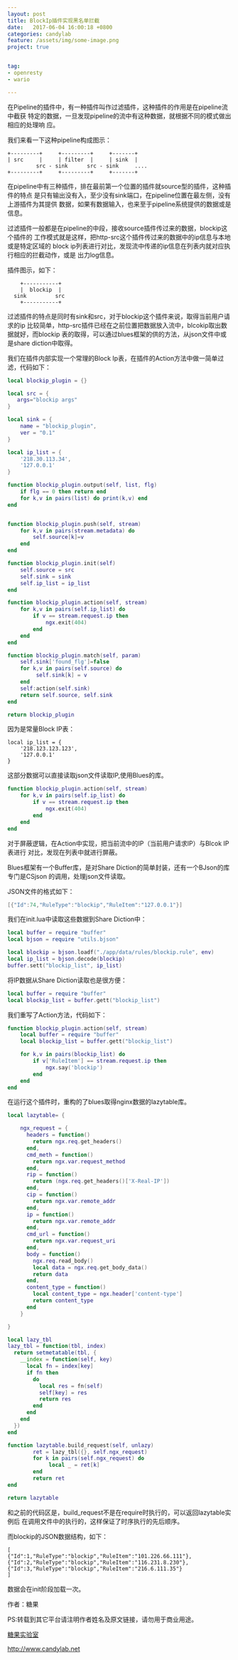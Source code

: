 ```yaml
---
layout: post
title: BlockIp插件实现黑名单拦截
date:   2017-06-04 16:00:18 +0800 
categories: candylab
feature: /assets/img/some-image.png
project: true


tag:
- openresty 
- wario

---
```

在Pipeline的插件中，有一种插件叫作过滤插件，这种插件的作用是在pipeline流中截获
特定的数据，一旦发现pipeline的流中有这种数据，就根据不同的模式做出相应的处理响
应。

我们来看一下这种pipeline构成图示：


```
+---------+     +---------+     +-------+
| src     |     | filter  |     | sink  |
         src - sink      src - sink     ....
+---------+     +---------+     +-------+
```

在pipeline中有三种插件，排在最前第一个位置的插件就source型的插件，这种插件的特点
是只有输出没有入，至少没有sink端口，在pipeline位置在最左侧，没有上游插件为其提供
数据，如果有数据输入，也来至于pipeline系统提供的数据或是信息。


过滤插件一般都是在pipeline的中段，接收source插件传过来的数据，blockip这个插件的
工作模式就是这样，把http-src这个插件传过来的数据中的ip信息与本地或是特定区域的
block ip列表进行对比，发现流中传递的ip信息在列表内就对应执行相应的拦截动作，或是
出力log信息。


插件图示，如下：


```
    +-----------+
    |  blockip  |
  sink         src 
    +-----------+
```

过滤插件的特点是同时有sink和src，对于blockip这个插件来说，取得当前用户请求的ip
比较简单，http-src插件已经在之前位置把数据放入流中，blcokip取出数据就好，而blockip
表的取得，可以通过blues框架的供的方法，从json文件中或是share diction中取得。

我们在插件内部实现一个常理的Block Ip表，在插件的Action方法中做一简单过滤，代码如下：


```lua
local blockip_plugin = {}

local src = {
   args="blockip args"
}

local sink = {
    name = "blockip_plugin",
    ver = "0.1"
}

local ip_list = {
    '218.30.113.34',
    '127.0.0.1'
}

function blockip_plugin.output(self, list, flg)
    if flg == 0 then return end
    for k,v in pairs(list) do print(k,v) end
end


function blockip_plugin.push(self, stream)
    for k,v in pairs(stream.metadata) do
        self.source[k]=v
    end
end

function blockip_plugin.init(self)
    self.source = src
    self.sink = sink
    self.ip_list = ip_list
end

function blockip_plugin.action(self, stream)
    for k,v in pairs(self.ip_list) do
        if v == stream.request.ip then
            ngx.exit(404)
        end
    end
end

function blockip_plugin.match(self, param)
    self.sink['found_flg']=false
    for k,v in pairs(self.source) do
         self.sink[k] = v
    end
    self:action(self.sink)
    return self.source, self.sink
end

return blockip_plugin
```

因为是常量Block IP表：

```
local ip_list = {
    '218.123.123.123',
    '127.0.0.1'
}
```

这部分数据可以直接读取json文件读取IP,使用Blues的库。


```lua
function blockip_plugin.action(self, stream)
    for k,v in pairs(self.ip_list) do
        if v == stream.request.ip then
            ngx.exit(404)
        end
    end
end
```

对于屏蔽逻辑，在Action中实现，把当前流中的IP（当前用户请求IP）与Blcok IP表进行
对比，发现在列表中就进行屏蔽。


Blues框架有一个Buffer库，是对Share Diction的简单封装，还有一个BJson的库专门是CSjson
的调用，处理json文件读取。

JSON文件的格式如下：

```lua
[{"Id":74,"RuleType":"blockip","RuleItem":"127.0.0.1"}]
```

我们在init.lua中读取这些数据到Share Diction中：

```lua
local buffer = require "buffer"
local bjson = require "utils.bjson"

local blockip = bjson.loadf("./app/data/rules/blockip.rule", env)
local ip_list = bjson.decode(blockip)
buffer.sett("blockip_list", ip_list)
```

将IP数据从Share Diction读取也是很方便：

```lua
local buffer = require "buffer"
local blockip_list = buffer.gett("blockip_list")
```

我们重写了Action方法，代码如下：

```lua
function blockip_plugin.action(self, stream) 
    local buffer = require "buffer"
    local blockip_list = buffer.gett("blockip_list")

    for k,v in pairs(blockip_list) do
        if v['RuleItem'] == stream.request.ip then
            ngx.say('blockip')
        end 
    end 
end
```

在运行这个插件时，重构的了blues取得nginx数据的lazytable库。


```lua
local lazytable= {

    ngx_request = {
      headers = function()
        return ngx.req.get_headers()
      end,
      cmd_meth = function()
        return ngx.var.request_method
      end,
      rip = function()
        return (ngx.req.get_headers()['X-Real-IP'])
      end,
      cip = function()
        return ngx.var.remote_addr  
      end,
      ip = function()
        return ngx.var.remote_addr  
      end,
      cmd_url = function()
        return ngx.var.request_uri
      end,
      body = function()
        ngx.req.read_body()
        local data = ngx.req.get_body_data()    
        return data 
      end,
      content_type = function()
        local content_type = ngx.header['content-type'] 
        return content_type
      end
    }

}

local lazy_tbl
lazy_tbl = function(tbl, index)
  return setmetatable(tbl, {
    __index = function(self, key)
      local fn = index[key]
      if fn then
        do  
          local res = fn(self)
          self[key] = res 
          return res 
        end 
      end 
    end 
  })  
end

function lazytable.build_request(self, unlazy) 
        ret = lazy_tbl({}, self.ngx_request)
        for k in pairs(self.ngx_request) do
             local _ = ret[k]
        end
        return ret
end

return lazytable 
```
和之前的代码区是，build_request不是在require时执行的，可以返回lazytable实例后
在调用文件中的执行的，这样保证了时序执行的先后顺序。


而blockip的JSON数据结构，如下：


```
[
{"Id":1,"RuleType":"blockip","RuleItem":"101.226.66.111"},
{"Id":2,"RuleType":"blockip","RuleItem":"116.231.8.230"},
{"Id":3,"RuleType":"blockip","RuleItem":"216.6.111.35"}
]

```

数据会在init阶段加载一次。




作者：糖果

PS:转载到其它平台请注明作者姓名及原文链接，请勿用于商业用途。

[糖果实验室](http://www.candylab.net)

http://www.candylab.net
